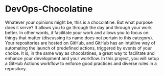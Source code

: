 # DevOps-Chocolatine
Whatever your opinions might be, this is a chocolatine.
But what purpose does it serve? It allows you to go through the day and through your work better. In other
words, it facilitate your work and allows you to focus on things that matter (discussing its name does not
pertain to this category).
Your repositories are hosted on GitHub, and GitHub has an intuitive way of automating the launch of predefined actions, triggered by events of your choice. It is, in the same way as chocolatines, a great way to
facilitate and enhance your development and your workflow.
In this project, you will setup a GitHub Actions workflow to enforce good practices and diverse rules in a
repository.
